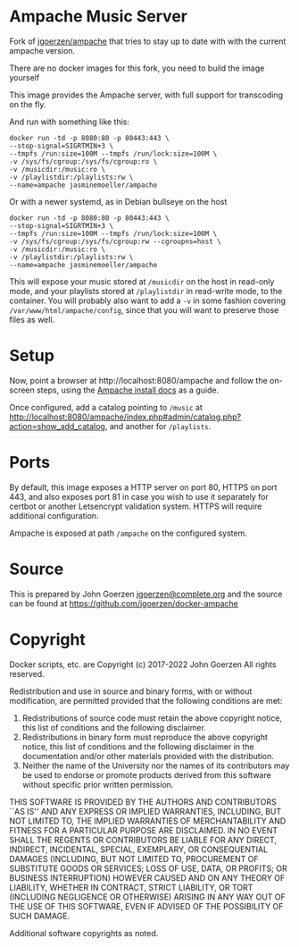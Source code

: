 # Ampache Music Server

Fork of [jgoerzen/ampache](https://salsa.debian.org/jgoerzen/docker-ampache-base) that tries to stay up to date with with the current ampache version.

There are no docker images for this fork, you need to build the image yourself
   
This image provides the Ampache server, with full support for transcoding
on the fly.

And run with something like this:

    docker run -td -p 8080:80 -p 80443:443 \
    --stop-signal=SIGRTMIN+3 \ 
    --tmpfs /run:size=100M --tmpfs /run/lock:size=100M \
    -v /sys/fs/cgroup:/sys/fs/cgroup:ro \
    -v /musicdir:/music:ro \
    -v /playlistdir:/playlists:rw \
    --name=ampache jasminemoeller/ampache

Or with a newer systemd, as in Debian bullseye on the host

    docker run -td -p 8080:80 -p 80443:443 \
    --stop-signal=SIGRTMIN+3 \ 
    --tmpfs /run:size=100M --tmpfs /run/lock:size=100M \
    -v /sys/fs/cgroup:/sys/fs/cgroup:rw --cgroupns=host \
    -v /musicdir:/music:ro \
    -v /playlistdir:/playlists:rw \
    --name=ampache jasminemoeller/ampache

This will expose your music stored at `/musicdir` on the host in read-only mode, and your playlists
stored at `/playlistdir` in read-write mode, to the container.  You will probably also
want to add a `-v` in some fashion covering `/var/www/html/ampache/config`, since that you will want
to preserve those files as well.

# Setup

Now, point a browser at http://localhost:8080/ampache and follow the
on-screen steps, using the [Ampache install docs](https://github.com/ampache/ampache/wiki/Installation)
as a guide.

Once configured, add a catalog pointing to `/music` at <http://localhost:8080/ampache/index.php#admin/catalog.php?action=show_add_catalog>, and another for `/playlists`.

# Ports

By default, this image exposes a HTTP server on port 80, HTTPS on port 443, and
also exposes port 81 in case you wish to use it separately for certbot or another
Letsencrypt validation system.  HTTPS will require additional configuration.

Ampache is exposed at path `/ampache` on the configured system. 

# Source

This is prepared by John Goerzen <jgoerzen@complete.org> and the source
can be found at https://github.com/jgoerzen/docker-ampache

# Copyright

Docker scripts, etc. are
Copyright (c) 2017-2022 John Goerzen
All rights reserved.

Redistribution and use in source and binary forms, with or without
modification, are permitted provided that the following conditions
are met:
1. Redistributions of source code must retain the above copyright
   notice, this list of conditions and the following disclaimer.
2. Redistributions in binary form must reproduce the above copyright
   notice, this list of conditions and the following disclaimer in the
   documentation and/or other materials provided with the distribution.
3. Neither the name of the University nor the names of its contributors
   may be used to endorse or promote products derived from this software
   without specific prior written permission.

THIS SOFTWARE IS PROVIDED BY THE AUTHORS AND CONTRIBUTORS ``AS IS'' AND
ANY EXPRESS OR IMPLIED WARRANTIES, INCLUDING, BUT NOT LIMITED TO, THE
IMPLIED WARRANTIES OF MERCHANTABILITY AND FITNESS FOR A PARTICULAR PURPOSE
ARE DISCLAIMED.  IN NO EVENT SHALL THE REGENTS OR CONTRIBUTORS BE LIABLE
FOR ANY DIRECT, INDIRECT, INCIDENTAL, SPECIAL, EXEMPLARY, OR CONSEQUENTIAL
DAMAGES (INCLUDING, BUT NOT LIMITED TO, PROCUREMENT OF SUBSTITUTE GOODS
OR SERVICES; LOSS OF USE, DATA, OR PROFITS; OR BUSINESS INTERRUPTION)
HOWEVER CAUSED AND ON ANY THEORY OF LIABILITY, WHETHER IN CONTRACT, STRICT
LIABILITY, OR TORT (INCLUDING NEGLIGENCE OR OTHERWISE) ARISING IN ANY WAY
OUT OF THE USE OF THIS SOFTWARE, EVEN IF ADVISED OF THE POSSIBILITY OF
SUCH DAMAGE.

Additional software copyrights as noted.

